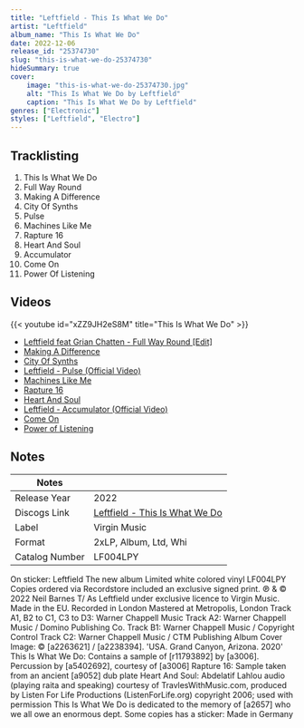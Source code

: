 ```yaml
---
title: "Leftfield - This Is What We Do"
artist: "Leftfield"
album_name: "This Is What We Do"
date: 2022-12-06
release_id: "25374730"
slug: "this-is-what-we-do-25374730"
hideSummary: true
cover:
    image: "this-is-what-we-do-25374730.jpg"
    alt: "This Is What We Do by Leftfield"
    caption: "This Is What We Do by Leftfield"
genres: ["Electronic"]
styles: ["Leftfield", "Electro"]
---
```


## Tracklisting
1. This Is What We Do
2. Full Way Round
3. Making A Difference
4. City Of Synths
5. Pulse
6. Machines Like Me
7. Rapture 16
8. Heart And Soul
9. Accumulator
10. Come On
11. Power Of Listening

## Videos
{{< youtube id="xZZ9JH2eS8M" title="This Is What We Do" >}}
- [Leftfield feat Grian Chatten - Full Way Round [Edit]](https://www.youtube.com/watch?v=8XoC_GFl-Ak)
- [Making A Difference](https://www.youtube.com/watch?v=7WIyTMT47ls)
- [City Of Synths](https://www.youtube.com/watch?v=I3wZZJQW028)
- [Leftfield - Pulse (Official Video)](https://www.youtube.com/watch?v=q2-U9VJr2Iw)
- [Machines Like Me](https://www.youtube.com/watch?v=1x8WoM-GwHM)
- [Rapture 16](https://www.youtube.com/watch?v=VXH3OsAOI_A)
- [Heart And Soul](https://www.youtube.com/watch?v=EBXjesn-xqI)
- [Leftfield - Accumulator (Official Video)](https://www.youtube.com/watch?v=CW0g4FzyqqU)
- [Come On](https://www.youtube.com/watch?v=nBjO_SXGoDE)
- [Power of Listening](https://www.youtube.com/watch?v=nOLCBYc2u1M)


## Notes

| Notes          |             |
| ---------------| ----------- |
| Release Year   | 2022 |
| Discogs Link   | [Leftfield - This Is What We Do](https://www.discogs.com/release/25374730-Leftfield-This-Is-What-We-Do) |
| Label          | Virgin Music |
| Format         | 2xLP, Album, Ltd, Whi |
| Catalog Number | LF004LPY |

On sticker: Leftfield The new album Limited white colored vinyl LF004LPY  Copies ordered via Recordstore included an exclusive signed print.  ℗ & © 2022 Neil Barnes T/ As Leftfield under exclusive licence to Virgin Music. Made in the EU.  Recorded in London Mastered at Metropolis, London  Track A1, B2 to C1, C3 to D3: Warner Chappell Music Track A2: Warner Chappell Music / Domino Publishing Co. Track B1: Warner Chappell Music / Copyright Control Track C2: Warner Chappell Music / CTM Publishing  Album Cover Image: © [a2263621] / [a2238394]. 'USA. Grand Canyon, Arizona. 2020'  This Is What We Do: Contains a sample of [r11793892] by [a3006]. Percussion by [a5402692], courtesy of [a3006] Rapture 16: Sample taken from an ancient [a9052] dub plate Heart And Soul: Abdelatif Lahlou audio (playing raita and speaking) courtesy of TravlesWithMusic.com, produced by Listen For Life Productions (ListenForLife.org) copyright 2006; used with permission  This Is What We Do is dedicated to the memory of [a2657] who we all owe an enormous dept.  Some copies has a sticker: Made in Germany

